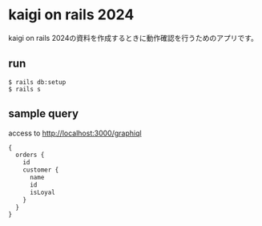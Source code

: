 # kaigi on rails 2024

kaigi on rails 2024の資料を作成するときに動作確認を行うためのアプリです。

## run
```
$ rails db:setup
$ rails s
```

## sample query
access to [http://localhost:3000/graphiql](http://localhost:3000/graphiql)
```graphql
{
  orders {
    id
    customer {
      name
      id
      isLoyal
    }
  }
}
```

